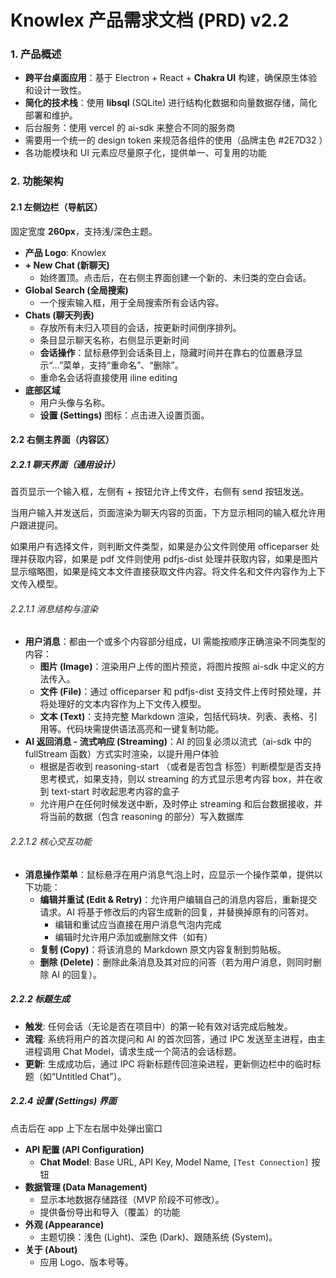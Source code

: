 # Knowlex 产品需求文档 (PRD) v2.2

### 1. 产品概述

- **跨平台桌面应用**：基于 Electron + React + **Chakra UI** 构建，确保原生体验和设计一致性。
- **简化的技术栈**：使用 **libsql** (SQLite) 进行结构化数据和向量数据存储，简化部署和维护。
- 后台服务：使用 vercel 的 ai-sdk 来整合不同的服务商
- 需要用一个统一的 design token 来规范各组件的使用（品牌主色 \#2E7D32 ）
- 各功能模块和 UI 元素应尽量原子化，提供单一、可复用的功能

### 2. 功能架构

#### 2.1 左侧边栏（导航区）

固定宽度 **260px**，支持浅/深色主题。

- **产品 Logo**: Knowlex
- **+ New Chat (新聊天)**
  - 始终置顶。点击后，在右侧主界面创建一个新的、未归类的空白会话。
- **Global Search (全局搜索)**
  - 一个搜索输入框，用于全局搜索所有会话内容。
- **Chats (聊天列表)**
  - 存放所有未归入项目的会话，按更新时间倒序排列。
  - 条目显示聊天名称，右侧显示更新时间
  - **会话操作**：鼠标悬停到会话条目上，隐藏时间并在靠右的位置悬浮显示“...”菜单，支持“重命名”、“删除”。
  - 重命名会话将直接使用 iline editing
- **底部区域**
  - 用户头像与名称。
  - **设置 (Settings)** 图标：点击进入设置页面。

#### 2.2 右侧主界面（内容区）

##### 2.2.1 聊天界面（通用设计）

首页显示一个输入框，左侧有 + 按钮允许上传文件，右侧有 send 按钮发送。

当用户输入并发送后，页面渲染为聊天内容的页面，下方显示相同的输入框允许用户跟进提问。

如果用户有选择文件，则判断文件类型，如果是办公文件则使用 officeparser 处理并获取内容，如果是 pdf 文件则使用 pdfjs-dist 处理并获取内容，如果是图片显示缩略图，如果是纯文本文件直接获取文件内容。将文件名和文件内容作为上下文传入模型。

###### 2.2.1.1 消息结构与渲染

- **用户消息**：都由一个或多个内容部分组成，UI 需能按顺序正确渲染不同类型的内容：
  - **图片 (Image)**：渲染用户上传的图片预览，将图片按照 ai-sdk 中定义的方法传入。
  - **文件 (File)**：通过 officeparser 和 pdfjs-dist 支持文件上传时预处理，并将处理好的文本内容作为上下文传入模型。
  - **文本 (Text)**：支持完整 Markdown 渲染，包括代码块、列表、表格、引用等。代码块需提供语法高亮和一键复制功能。
- **AI 返回消息 - 流式响应 (Streaming)**：AI 的回复必须以流式（ai-sdk 中的 fullStream 函数）方式实时渲染，以提升用户体验
  - 根据是否收到 reasoning-start （或者是否包含 <think> </think> 标签）判断模型是否支持思考模式，如果支持，则以 streaming 的方式显示思考内容 box，并在收到 text-start 时收起思考内容的盒子
  - 允许用户在任何时候发送中断，及时停止 streaming 和后台数据接收，并将当前的数据（包含 reasoning 的部分）写入数据库


###### 2.2.1.2 核心交互功能

- **消息操作菜单**：鼠标悬浮在用户消息气泡上时，应显示一个操作菜单，提供以下功能：
  - **编辑并重试 (Edit & Retry)**：允许用户编辑自己的消息内容后，重新提交请求。AI 将基于修改后的内容生成新的回复，并替换掉原有的问答对。
    - 编辑和重试应当直接在用户消息气泡内完成
    - 编辑时允许用户添加或删除文件（如有）
  - **复制 (Copy)**：将该消息的 Markdown 原文内容复制到剪贴板。
  - **删除 (Delete)**：删除此条消息及其对应的问答（若为用户消息，则同时删除 AI 的回复）。

##### 2.2.2 标题生成

- **触发**: 任何会话（无论是否在项目中）的第一轮有效对话完成后触发。
- **流程**: 系统将用户的首次提问和 AI 的首次回答，通过 IPC 发送至主进程，由主进程调用 Chat Model，请求生成一个简洁的会话标题。
- **更新**: 生成成功后，通过 IPC 将新标题传回渲染进程，更新侧边栏中的临时标题（如“Untitled Chat”）。

##### 2.2.4 设置 (Settings) 界面

点击后在 app 上下左右居中处弹出窗口

- **API 配置 (API Configuration)**
  - **Chat Model**: Base URL, API Key, Model Name, `[Test Connection]` 按钮
- **数据管理 (Data Management)**
  - 显示本地数据存储路径（MVP 阶段不可修改）。
  - 提供备份导出和导入（覆盖）的功能
- **外观 (Appearance)**
  - 主题切换：浅色 (Light)、深色 (Dark)、跟随系统 (System)。
- **关于 (About)**
  - 应用 Logo、版本号等。
